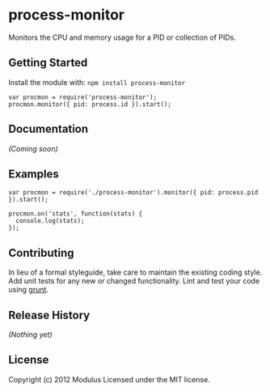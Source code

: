 # process-monitor

Monitors the CPU and memory usage for a PID or collection of PIDs.

## Getting Started
Install the module with: `npm install process-monitor`

    var procmon = require('process-monitor');
    procmon.monitor({ pid: process.id }).start();

## Documentation
_(Coming soon)_

## Examples

    var procmon = require('./process-monitor').monitor({ pid: process.pid }).start();

    procmon.on('stats', function(stats) {
      console.log(stats);
    });

## Contributing
In lieu of a formal styleguide, take care to maintain the existing coding style. Add unit tests for any new or changed functionality. Lint and test your code using [grunt](https://github.com/cowboy/grunt).

## Release History
_(Nothing yet)_

## License
Copyright (c) 2012 Modulus
Licensed under the MIT license.

